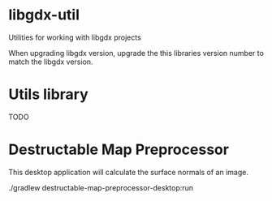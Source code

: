 libgdx-util
===========

Utilities for working with libgdx projects

When upgrading libgdx version, upgrade the this libraries version number to match the libgdx version.

# Utils library

TODO

# Destructable Map Preprocessor

This desktop application will calculate the surface normals of an image.

./gradlew destructable-map-preprocessor-desktop:run

